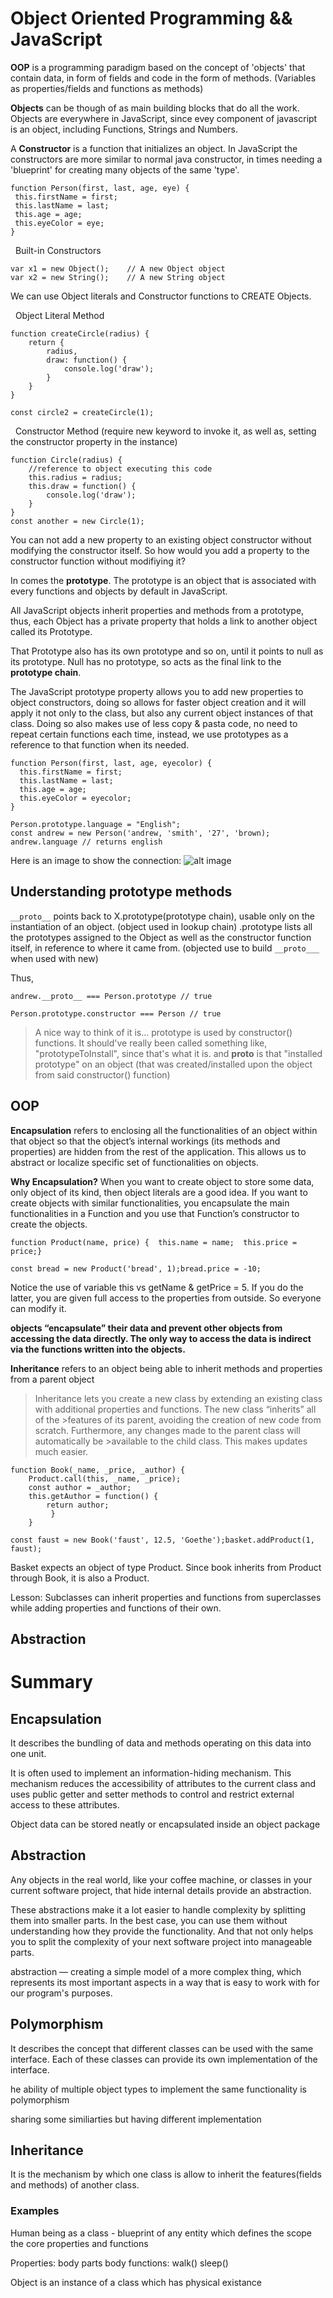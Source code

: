 # Object Oriented Programming && JavaScript

**OOP** is a programming paradigm based on the concept of 'objects' that contain data, in form of  fields and code in the form of methods.
(Variables as properties/fields and functions as methods)

**Objects** can be though of as main building blocks that do all the work. Objects are everywhere in JavaScript, since evey component of javascript is an object, including Functions, Strings and Numbers. 

A **Constructor** is a function that initializes an object. In JavaScript the constructors are more similar to normal java constructor, in times needing a 'blueprint' for creating many objects of the same 'type'.

 ```
 function Person(first, last, age, eye) {
  this.firstName = first;
  this.lastName = last;
  this.age = age;
  this.eyeColor = eye;
}
```

&nbsp; Built-in Constructors 
```
var x1 = new Object();    // A new Object object
var x2 = new String();    // A new String object
```

We can use Object literals and Constructor functions to CREATE Objects. 

&nbsp; Object Literal Method
```
function createCircle(radius) {
    return {
        radius,
        draw: function() {
            console.log('draw');
        }
    }
}

const circle2 = createCircle(1);
```

&nbsp; Constructor Method (require new keyword to invoke it, as well as, setting the constructor property in the instance)
```
function Circle(radius) {
    //reference to object executing this code
    this.radius = radius;
    this.draw = function() {
        console.log('draw');
    }
}
const another = new Circle(1);
```

You can not add a new property to an existing object constructor without modifying the constructor itself. So how would you add a property to the constructor function without modifiying it?

In comes the **prototype**. The prototype is an object that is associated with every functions and objects by default in JavaScript.

All JavaScript objects inherit properties and methods from a prototype, thus, each Object has a private property that holds a link to another object called its Prototype. 

That Prototype also has its own prototype and so on, until it points to null as its prototype. Null has no prototype, so acts as the final link to the **prototype chain**. 

The JavaScript prototype property allows you to add new properties to object constructors, doing so allows for faster object creation and it will apply it not only to the class, but also any current object instances of that class. Doing so also makes use of less copy & pasta code, no need to repeat certain functions each time, instead, we use prototypes as a reference to that function when its needed. 


```
function Person(first, last, age, eyecolor) {
  this.firstName = first;
  this.lastName = last;
  this.age = age;
  this.eyeColor = eyecolor;
}

Person.prototype.language = "English";
const andrew = new Person('andrew, 'smith', '27', 'brown);
andrew.language // returns english 

```


Here is an image to show the connection: 
![alt image](https://i.stack.imgur.com/UfXRZ.png)


## Understanding prototype methods

```__proto__``` points back to X.prototype(prototype chain), usable only on the instantiation of an object. (object used in lookup chain)
.prototype lists all the prototypes assigned to the Object as well as the constructor function itself, in reference to where it came from. (objected use to build ```__proto___``` when used with new)

Thus,
```
andrew.__proto__ === Person.prototype // true

Person.prototype.constructor === Person // true
```

>A nice way to think of it is...
>prototype is used by constructor() functions. It should've really been called something like, "prototypeToInstall", since that's what it is.
>and __proto__ is that "installed prototype" on an object (that was created/installed upon the object from said constructor() function)


## OOP 

**Encapsulation** refers to enclosing all the functionalities of an object within that object so that the object’s internal workings (its methods and properties) are hidden from the rest of the application. This allows us to abstract or localize specific set of functionalities on objects.



**Why Encapsulation?** 
When you want to create object to store some data, only object of its kind, then object literals are a good idea. 
If you want to create objects with similar functionalities, you encapsulate the main functionalities in a Function and you use that Function’s constructor to create the objects. 

```
function Product(name, price) {  this.name = name;  this.price = price;}

const bread = new Product('bread', 1);bread.price = -10;
```

Notice the use of variable this vs getName & getPrice = 5. If you do the latter, you are given full access to the properties from outside. So everyone can modify it. 

**objects “encapsulate” their data and prevent other objects from accessing the data directly. The only way to access the data is indirect via the functions written into the objects.**


**Inheritance** refers to an object being able to inherit methods and properties from a parent object

>Inheritance lets you create a new class by extending an existing class with additional properties and functions. The new class “inherits” all of the >features of its parent, avoiding the creation of new code from scratch. Furthermore, any changes made to the parent class will automatically be >available to the child class. This makes updates much easier.

```
function Book(_name, _price, _author) {  
    Product.call(this, _name, _price);  
    const author = _author;    
    this.getAuthor = function() {    
        return author; 
         }
    }

const faust = new Book('faust', 12.5, 'Goethe');basket.addProduct(1, faust);
```

Basket expects an object of type Product. Since book inherits from Product through Book, it is also a Product.

Lesson: Subclasses can inherit properties and functions from superclasses while adding properties and functions of their own.

## Abstraction 


# Summary
## Encapsulation
It describes the bundling of data and methods operating on this data into one unit.

It is often used to implement an information-hiding mechanism. This mechanism reduces the accessibility of attributes to the current class and uses public getter and setter methods to control and restrict external access to these attributes. 

Object data can be stored neatly or encapsulated inside an object package

## Abstraction

Any objects in the real world, like your coffee machine, or classes in your current software project, that hide internal details provide an abstraction.

These abstractions make it a lot easier to handle complexity by splitting them into smaller parts. In the best case, you can use them without understanding how they provide the functionality. And that not only helps you to split the complexity of your next software project into manageable parts.

 abstraction — creating a simple model of a more complex thing, which represents its most important aspects in a way that is easy to work with for our program's purposes.

## Polymorphism 

It describes the concept that different classes can be used with the same interface. Each of these classes can provide its own implementation of the interface.

he ability of multiple object types to implement the same functionality is polymorphism

sharing some similiarties but having different implementation

## Inheritance 
 It is the mechanism  by which one class is allow to inherit the features(fields and methods) of another class.

### Examples

Human being as a class - blueprint of any entity which defines the scope the core properties and functions

Properties: body parts
body functions: walk() sleep()

Object is an instance of a class which has physical existance 




